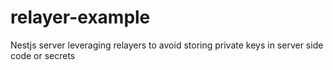 # relayer-example
Nestjs server leveraging relayers to avoid storing private keys in server side code or secrets
